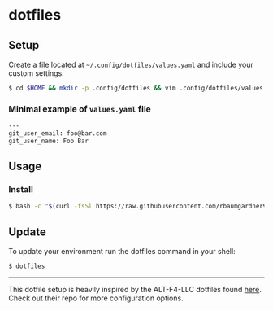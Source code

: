 # dotfiles

## Setup

Create a file located at `~/.config/dotfiles/values.yaml` and include
your custom settings.

```bash
$ cd $HOME && mkdir -p .config/dotfiles && vim .config/dotfiles/values.yaml
```

### Minimal example of `values.yaml` file

```bash
---
git_user_email: foo@bar.com
git_user_name: Foo Bar
```

## Usage

### Install

```bash
$ bash -c "$(curl -fsSl https://raw.githubusercontent.com/rbaumgardner93/dotfiles/main/bin/dotfiles)"

```

## Update

To update your environment run the dotfiles command in your shell:

```bash
$ dotfiles
```

- - -

This dotfile setup is heavily inspired by the ALT-F4-LLC dotfiles found [here](https://github.com/ALT-F4-LLC/dotfiles).
Check out their repo for more configuration options.
